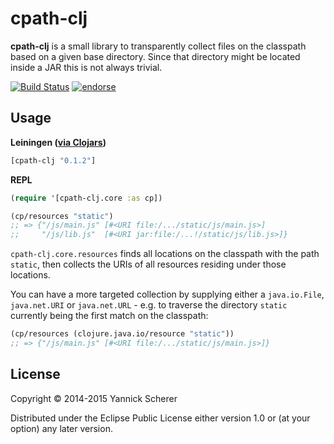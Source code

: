 # cpath-clj

__cpath-clj__ is a small library to transparently collect files on the classpath based on a
given base directory. Since that directory might be located inside a JAR this is not always
trivial.

[![Build Status](https://travis-ci.org/xsc/cpath-clj.svg?branch=master)](https://travis-ci.org/xsc/cpath-clj)
[![endorse](https://api.coderwall.com/xsc/endorsecount.png)](https://coderwall.com/xsc)

## Usage

__Leiningen ([via Clojars](https://clojars.org/cpath-clj))__

```clojure
[cpath-clj "0.1.2"]
```

__REPL__

```clojure
(require '[cpath-clj.core :as cp])

(cp/resources "static")
;; => {"/js/main.js" [#<URI file:/.../static/js/main.js>]
;;     "/js/lib.js"  [#<URI jar:file:/...!/static/js/lib.js>]}
```

`cpath-clj.core.resources` finds all locations on the classpath with the path `static`,
then collects the URIs of all resources residing under those locations.

You can have a more targeted collection by supplying either a `java.io.File`, `java.net.URI`
or `java.net.URL` - e.g. to traverse the directory `static` currently being the first match
on the classpath:

```clojure
(cp/resources (clojure.java.io/resource "static"))
;; => {"/js/main.js" [#<URI file:/.../static/js/main.js>]}
```

## License

Copyright &copy; 2014-2015 Yannick Scherer

Distributed under the Eclipse Public License either version 1.0 or (at
your option) any later version.
